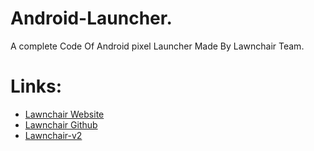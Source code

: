 # Android-Launcher.
A complete Code Of Android pixel Launcher Made By Lawnchair Team.
# Links:
- [Lawnchair Website](https://lawnchair.app/)
- [Lawnchair Github](https://github.com/LawnchairLauncher)
- [Lawnchair-v2](https://github.com/abd-ar/Lawnchair-v2)
